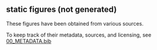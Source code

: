 ## static figures (not generated)

These figures have been obtained from various sources.

To keep track of their metadata, sources, and licensing, see [00_METADATA.bib](00_METADATA.bib)
